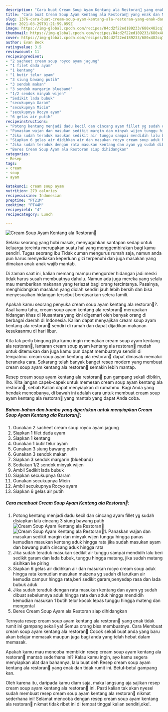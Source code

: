```yaml
---
description: "Cara buat Cream Soup Ayam Kentang ala Restoran🍲 yang enak dan Mudah Dibuat"
title: "Cara buat Cream Soup Ayam Kentang ala Restoran🍲 yang enak dan Mudah Dibuat"
slug: 1376-cara-buat-cream-soup-ayam-kentang-ala-restoran-yang-enak-dan-mudah-dibuat
date: 2021-03-29T01:21:59.059Z
image: https://img-global.cpcdn.com/recipes/84cd2f22ed189233/680x482cq70/cream-soup-ayam-kentang-ala-restoran🍲-foto-resep-utama.jpg
thumbnail: https://img-global.cpcdn.com/recipes/84cd2f22ed189233/680x482cq70/cream-soup-ayam-kentang-ala-restoran🍲-foto-resep-utama.jpg
cover: https://img-global.cpcdn.com/recipes/84cd2f22ed189233/680x482cq70/cream-soup-ayam-kentang-ala-restoran🍲-foto-resep-utama.jpg
author: Evan Beck
ratingvalue: 3.5
reviewcount: 11
recipeingredient:
- "2 sacheet cream soup royco ayam jagung"
- "1 filet dada ayam"
- "1 kentang"
- "1 butir telur ayam"
- "3 siung bawang putih"
- "3 sendok makan"
- "3 sendok margarin blueband"
- "1/2 sendok minyak wijen"
- "Sedikit lada bubuk"
- "secukupnya Garam"
- "secukupnya Micin"
- "secukupnya Rocyo ayam"
- "6 gelas air putih"
recipeinstructions:
- "Potong kentang menjadi dadu kecil dan cincang ayam fillet yg sudah disiapkan lalu cincang 3 siung bawang putih"
- "Panaskan wajan dan masukan sedikit margin dan minyak wijen tunggu hingga panas kemudian masukan kentang aduk hingga rata jika sudah masukan ayam dan bawang putih cincang aduk hingga rata"
- "Jika sudah teraduk masukan sedikit air tunggu sampai mendidih lalu beri sedikit garam dan lada bubuk, tunggu hingga matang, jika sudah matang sisihkan ke piring"
- "Siapkan 6 gelas air didihkan air dan masukan rocyo cream soup aduk hingga rata kemudian masukan maizena yg sudah di larutkan air kemudia campur hingga rata,beri sedikit garam,penyedap rasa dan lada bubuk aduk"
- "Jika sudah teraduk dengan rata masukan kentang dan ayam yg sudah dibuat sebelumnya aduk hingga rata dan aduk hingga mendidih kemudian masukan 1 butih telor kocok lepas tunggu hingga mateng dan mengental"
- "Beres Cream Soup Ayam ala Restoran siap dihidangkan"
categories:
- Resep
tags:
- cream
- soup
- ayam

katakunci: cream soup ayam 
nutrition: 279 calories
recipecuisine: Indonesian
preptime: "PT21M"
cooktime: "PT44M"
recipeyield: "4"
recipecategory: Lunch

---
```



![Cream Soup Ayam Kentang ala Restoran🍲](https://img-global.cpcdn.com/recipes/84cd2f22ed189233/680x482cq70/cream-soup-ayam-kentang-ala-restoran🍲-foto-resep-utama.jpg)

Selaku seorang yang hobi masak, menyuguhkan santapan sedap untuk keluarga tercinta merupakan suatu hal yang menggembirakan bagi kamu sendiri. Tugas seorang ibu Tidak cuman mengurus rumah saja, namun anda pun harus menyediakan keperluan gizi terpenuhi dan juga masakan yang dimakan anak-anak wajib mantab.

Di zaman  saat ini, kalian memang mampu mengorder hidangan jadi meski tidak harus susah membuatnya dahulu. Namun ada juga mereka yang selalu mau memberikan makanan yang terlezat bagi orang tercintanya. Pasalnya, menghidangkan masakan yang diolah sendiri jauh lebih bersih dan bisa menyesuaikan hidangan tersebut berdasarkan selera famili. 



Apakah kamu seorang penyuka cream soup ayam kentang ala restoran🍲?. Asal kamu tahu, cream soup ayam kentang ala restoran🍲 merupakan hidangan khas di Nusantara yang kini digemari oleh banyak orang di berbagai daerah di Indonesia. Kalian dapat menyajikan cream soup ayam kentang ala restoran🍲 sendiri di rumah dan dapat dijadikan makanan kesukaanmu di hari libur.

Kita tak perlu bingung jika kamu ingin memakan cream soup ayam kentang ala restoran🍲, lantaran cream soup ayam kentang ala restoran🍲 mudah untuk ditemukan dan juga kamu pun dapat membuatnya sendiri di tempatmu. cream soup ayam kentang ala restoran🍲 dapat dimasak memalui beraneka cara. Sekarang telah banyak banget resep modern yang membuat cream soup ayam kentang ala restoran🍲 semakin lebih mantap.

Resep cream soup ayam kentang ala restoran🍲 pun gampang sekali dibikin, lho. Kita jangan capek-capek untuk memesan cream soup ayam kentang ala restoran🍲, sebab Kalian dapat menyiapkan di rumahmu. Bagi Anda yang hendak mencobanya, di bawah ini adalah cara untuk membuat cream soup ayam kentang ala restoran🍲 yang mantab yang dapat Anda coba.

<!--inarticleads1-->

##### Bahan-bahan dan bumbu yang diperlukan untuk menyiapkan Cream Soup Ayam Kentang ala Restoran🍲:

1. Gunakan 2 sacheet cream soup royco ayam jagung
1. Siapkan 1 filet dada ayam
1. Siapkan 1 kentang
1. Gunakan 1 butir telur ayam
1. Gunakan 3 siung bawang putih
1. Gunakan 3 sendok makan
1. Siapkan 3 sendok margarin (blueband)
1. Sediakan 1/2 sendok minyak wijen
1. Ambil Sedikit lada bubuk
1. Siapkan secukupnya Garam
1. Gunakan secukupnya Micin
1. Ambil secukupnya Rocyo ayam
1. Siapkan 6 gelas air putih




<!--inarticleads2-->

##### Cara membuat Cream Soup Ayam Kentang ala Restoran🍲:

1. Potong kentang menjadi dadu kecil dan cincang ayam fillet yg sudah disiapkan lalu cincang 3 siung bawang putih
<img src="https://img-global.cpcdn.com/steps/06847cd65f2dff3c/160x128cq70/cream-soup-ayam-kentang-ala-restoran🍲-langkah-memasak-1-foto.jpg" alt="Cream Soup Ayam Kentang ala Restoran🍲"><img src="https://img-global.cpcdn.com/steps/9edb8661277af7c0/160x128cq70/cream-soup-ayam-kentang-ala-restoran🍲-langkah-memasak-1-foto.jpg" alt="Cream Soup Ayam Kentang ala Restoran🍲">1. Panaskan wajan dan masukan sedikit margin dan minyak wijen tunggu hingga panas kemudian masukan kentang aduk hingga rata jika sudah masukan ayam dan bawang putih cincang aduk hingga rata
1. Jika sudah teraduk masukan sedikit air tunggu sampai mendidih lalu beri sedikit garam dan lada bubuk, tunggu hingga matang, jika sudah matang sisihkan ke piring
1. Siapkan 6 gelas air didihkan air dan masukan rocyo cream soup aduk hingga rata kemudian masukan maizena yg sudah di larutkan air kemudia campur hingga rata,beri sedikit garam,penyedap rasa dan lada bubuk aduk
1. Jika sudah teraduk dengan rata masukan kentang dan ayam yg sudah dibuat sebelumnya aduk hingga rata dan aduk hingga mendidih kemudian masukan 1 butih telor kocok lepas tunggu hingga mateng dan mengental
1. Beres Cream Soup Ayam ala Restoran siap dihidangkan




Ternyata resep cream soup ayam kentang ala restoran🍲 yang enak tidak rumit ini gampang sekali ya! Semua orang bisa membuatnya. Cara Membuat cream soup ayam kentang ala restoran🍲 Cocok sekali buat anda yang baru akan belajar memasak maupun juga bagi anda yang telah hebat dalam memasak.

Apakah kamu mau mencoba membikin resep cream soup ayam kentang ala restoran🍲 mantab sederhana ini? Kalau kamu ingin, ayo kamu segera menyiapkan alat dan bahannya, lalu buat deh Resep cream soup ayam kentang ala restoran🍲 yang enak dan tidak rumit ini. Betul-betul gampang kan. 

Oleh karena itu, daripada kamu diam saja, maka langsung aja sajikan resep cream soup ayam kentang ala restoran🍲 ini. Pasti kalian tak akan nyesel sudah membuat resep cream soup ayam kentang ala restoran🍲 nikmat sederhana ini! Selamat mencoba dengan resep cream soup ayam kentang ala restoran🍲 nikmat tidak ribet ini di tempat tinggal kalian sendiri,oke!.

